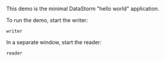 This demo is the minimal DataStorm "hello world" application.

To run the demo, start the writer:

```shell
writer
```

In a separate window, start the reader:

```shell
reader
```
